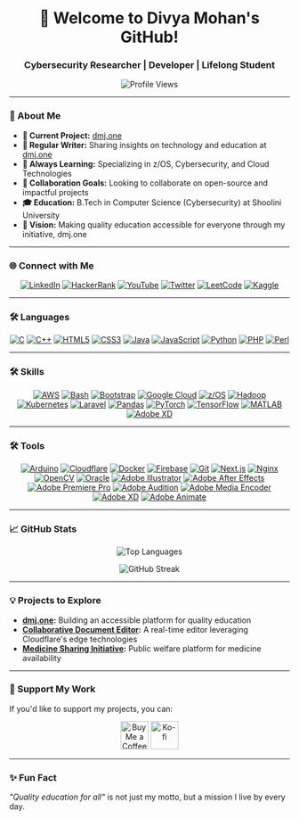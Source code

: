 <h1 align="center">👋 Welcome to Divya Mohan's GitHub!</h1>
<h3 align="center">Cybersecurity Researcher | Developer | Lifelong Student</h3>
<p align="center">
  <img src="https://komarev.com/ghpvc/?username=divyamohan1993&label=Profile%20Views&color=0e75b6&style=flat" alt="Profile Views" />
</p>

---

### 🌟 About Me
- **🔭 Current Project:** [dmj.one](https://github.com/dmjone/)  
- **📝 Regular Writer:** Sharing insights on technology and education at [dmj.one](https://dmj.one)  
- **🌱 Always Learning:** Specializing in z/OS, Cybersecurity, and Cloud Technologies  
- **👯 Collaboration Goals:** Looking to collaborate on open-source and impactful projects  
- **🎓 Education:** B.Tech in Computer Science (Cybersecurity) at Shoolini University  
- **🚀 Vision:** Making quality education accessible for everyone through my initiative, dmj.one  

---

### 🌐 Connect with Me
<p align="center">
  <a href="https://linkedin.com/in/divyamohan1993" target="_blank"><img src="https://img.shields.io/badge/LinkedIn-blue?style=for-the-badge&logo=linkedin" alt="LinkedIn" /></a>
  <a href="https://www.hackerrank.com/divyamohan1993" target="_blank"><img src="https://img.shields.io/badge/HackerRank-000000?style=for-the-badge&logo=hackerrank" alt="HackerRank" /></a>
  <a href="https://www.youtube.com/c/divyamohan1993" target="_blank"><img src="https://img.shields.io/badge/YouTube-FF0000?style=for-the-badge&logo=youtube&logoColor=white" alt="YouTube" /></a>  
  <a href="https://twitter.com/divyamohan1993" target="_blank"><img src="https://img.shields.io/badge/Twitter-1DA1F2?style=for-the-badge&logo=x" alt="Twitter" /></a>
  <a href="https://leetcode.com/divyamohan1993" target="_blank"><img src="https://img.shields.io/badge/LeetCode-FFA116?style=for-the-badge&logo=leet" alt="LeetCode" /></a>
  <a href="https://kaggle.com/divyamohan1993" target="_blank"><img src="https://img.shields.io/badge/Kaggle-20BEFF?style=for-the-badge&logo=kaggle" alt="Kaggle" /></a>
</p>

---

### 🛠️ Languages
<p align="center">
  <a href="https://www.cprogramming.com/" target="_blank"><img src="https://img.shields.io/badge/C-00599C?style=for-the-badge&logo=c&logoColor=white" alt="C" /></a>
  <a href="https://www.w3schools.com/cpp/" target="_blank"><img src="https://img.shields.io/badge/C++-00599C?style=for-the-badge&logo=cplusplus&logoColor=white" alt="C++" /></a>
  <a href="https://www.w3.org/html/" target="_blank"><img src="https://img.shields.io/badge/HTML5-E34F26?style=for-the-badge&logo=html5&logoColor=white" alt="HTML5" /></a>
  <a href="https://www.w3schools.com/css/" target="_blank"><img src="https://img.shields.io/badge/CSS3-1572B6?style=for-the-badge&logo=css3&logoColor=white" alt="CSS3" /></a>
  <a href="https://www.java.com" target="_blank"><img src="https://img.shields.io/badge/Java-007396?style=for-the-badge&logo=java&logoColor=white" alt="Java" /></a>
  <a href="https://developer.mozilla.org/en-US/docs/Web/JavaScript" target="_blank"><img src="https://img.shields.io/badge/JavaScript-F7DF1E?style=for-the-badge&logo=javascript&logoColor=black" alt="JavaScript" /></a>
  <a href="https://www.python.org" target="_blank"><img src="https://img.shields.io/badge/Python-3776AB?style=for-the-badge&logo=python&logoColor=white" alt="Python" /></a>
  <a href="https://www.php.net" target="_blank"><img src="https://img.shields.io/badge/PHP-777BB4?style=for-the-badge&logo=php&logoColor=white" alt="PHP" /></a>
  <a href="https://www.perl.org/" target="_blank"><img src="https://img.shields.io/badge/Perl-39457E?style=for-the-badge&logo=perl&logoColor=white" alt="Perl" /></a>
</p>

---

### 🛠️ Skills
<p align="center">
  <a href="https://aws.amazon.com" target="_blank"><img src="https://img.shields.io/badge/AWS-232F3E?style=for-the-badge&logo=amazon&logoColor=white" alt="AWS" /></a>
  <a href="https://www.gnu.org/software/bash/" target="_blank"><img src="https://img.shields.io/badge/Bash-4EAA25?style=for-the-badge&logo=gnubash&logoColor=white" alt="Bash" /></a>
  <a href="https://getbootstrap.com" target="_blank"><img src="https://img.shields.io/badge/Bootstrap-7952B3?style=for-the-badge&logo=bootstrap&logoColor=white" alt="Bootstrap" /></a>
  <a href="https://cloud.google.com" target="_blank"><img src="https://img.shields.io/badge/Google%20Cloud-4285F4?style=for-the-badge&logo=google-cloud&logoColor=white" alt="Google Cloud" /></a>
  <a href="https://www.ibm.com/products/zos" target="_blank"><img src="https://img.shields.io/badge/-z%2FOS-000000?style=for-the-badge&logo=ibm&logoColor=white" alt="z/OS" /></a>
  <a href="https://hadoop.apache.org/" target="_blank"><img src="https://img.shields.io/badge/Hadoop-66CCFF?style=for-the-badge&logo=apachehadoop&logoColor=white" alt="Hadoop" /></a>  
  <a href="https://kubernetes.io" target="_blank"><img src="https://img.shields.io/badge/Kubernetes-326CE5?style=for-the-badge&logo=kubernetes&logoColor=white" alt="Kubernetes" /></a>
  <a href="https://laravel.com/" target="_blank"><img src="https://img.shields.io/badge/Laravel-FF2D20?style=for-the-badge&logo=laravel&logoColor=white" alt="Laravel" /></a>
  <a href="https://pandas.pydata.org/" target="_blank"><img src="https://img.shields.io/badge/Pandas-150458?style=for-the-badge&logo=pandas&logoColor=white" alt="Pandas" /></a>
  <a href="https://pytorch.org/" target="_blank"><img src="https://img.shields.io/badge/PyTorch-EE4C2C?style=for-the-badge&logo=pytorch&logoColor=white" alt="PyTorch" /></a>
  <a href="https://www.tensorflow.org" target="_blank"><img src="https://img.shields.io/badge/TensorFlow-FF6F00?style=for-the-badge&logo=tensorflow&logoColor=white" alt="TensorFlow" /></a>
  <a href="https://www.mathworks.com/" target="_blank"><img src="https://img.shields.io/badge/MATLAB-0076A8?style=for-the-badge&logo=mathworks&logoColor=white" alt="MATLAB" /></a>
  <a href="https://www.adobe.com/products/xd.html" target="_blank"><img src="https://img.shields.io/badge/Adobe%20XD-FF61F6?style=for-the-badge&logo=adobexd&logoColor=white" alt="Adobe XD" /></a>  
</p>

---

### 🛠️ Tools
<p align="center">
  <a href="https://www.arduino.cc/" target="_blank"><img src="https://img.shields.io/badge/Arduino-00979D?style=for-the-badge&logo=arduino&logoColor=white" alt="Arduino" /></a>
  <a href="https://cloudflare.com/" target="_blank"><img src="https://img.shields.io/badge/Cloudflare-F38020?style=for-the-badge&logo=cloudflare&logoColor=white" alt="Cloudflare" /></a>
  <a href="https://www.docker.com/" target="_blank"><img src="https://img.shields.io/badge/Docker-2496ED?style=for-the-badge&logo=docker&logoColor=white" alt="Docker" /></a>
  <a href="https://firebase.google.com/" target="_blank"><img src="https://img.shields.io/badge/Firebase-FFCA28?style=for-the-badge&logo=firebase&logoColor=white" alt="Firebase" /></a>
  <a href="https://git-scm.com/" target="_blank"><img src="https://img.shields.io/badge/Git-F05032?style=for-the-badge&logo=git&logoColor=white" alt="Git" /></a>
  <a href="https://nextjs.org/" target="_blank"><img src="https://img.shields.io/badge/Next.js-000000?style=for-the-badge&logo=next.js&logoColor=white" alt="Next.js" /></a>
  <a href="https://www.nginx.com" target="_blank"><img src="https://img.shields.io/badge/Nginx-269539?style=for-the-badge&logo=nginx&logoColor=white" alt="Nginx" /></a>
  <a href="https://opencv.org/" target="_blank"><img src="https://img.shields.io/badge/OpenCV-5C3EE8?style=for-the-badge&logo=opencv&logoColor=white" alt="OpenCV" /></a>
  <a href="https://www.oracle.com/" target="_blank"><img src="https://img.shields.io/badge/Oracle-F80000?style=for-the-badge&logo=oracle&logoColor=white" alt="Oracle" /></a>
  <a href="https://www.adobe.com/in/products/illustrator.html" target="_blank"><img src="https://img.shields.io/badge/Adobe%20Illustrator-FF9A00?style=for-the-badge&logo=adobeillustrator&logoColor=white" alt="Adobe Illustrator" /></a>
  <a href="https://www.adobe.com/in/products/after-effects.html" target="_blank"><img src="https://img.shields.io/badge/Adobe%20After%20Effects-9999FF?style=for-the-badge&logo=adobeaftereffects&logoColor=white" alt="Adobe After Effects" /></a>
  <a href="https://www.adobe.com/in/products/premiere.html" target="_blank"><img src="https://img.shields.io/badge/Adobe%20Premiere%20Pro-9999FF?style=for-the-badge&logo=adobepremierepro&logoColor=white" alt="Adobe Premiere Pro" /></a>
  <a href="https://www.adobe.com/in/products/audition.html" target="_blank"><img src="https://img.shields.io/badge/Adobe%20Audition-00D4F7?style=for-the-badge&logo=adobeaudition&logoColor=white" alt="Adobe Audition" /></a>
  <a href="https://www.adobe.com/in/products/media-encoder.html" target="_blank"><img src="https://img.shields.io/badge/Adobe%20Media%20Encoder-9999FF?style=for-the-badge&logo=adobemediaencoder&logoColor=white" alt="Adobe Media Encoder" /></a>
  <a href="https://www.adobe.com/products/xd.html" target="_blank"><img src="https://img.shields.io/badge/Adobe%20XD-FF61F6?style=for-the-badge&logo=adobexd&logoColor=white" alt="Adobe XD" /></a>
  <a href="https://www.adobe.com/in/products/animate.html" target="_blank"><img src="https://img.shields.io/badge/Adobe%20Animate-FF9A00?style=for-the-badge&logo=adobeanimate&logoColor=white" alt="Adobe Animate" /></a>
</p>



---

### 📈 GitHub Stats
<p align="center">
  <img src="https://github-readme-stats.vercel.app/api/top-langs?username=divyamohan1993&show_icons=true&locale=en&layout=compact" alt="Top Languages" />
</p>
<p align="center">
  <img src="https://github-readme-streak-stats.herokuapp.com/?user=divyamohan1993" alt="GitHub Streak" />
</p>

---

### 💡 Projects to Explore
- **[dmj.one](https://github.com/dmjone/):** Building an accessible platform for quality education  
- **[Collaborative Document Editor](https://dmj.one/docs/random_id):** A real-time editor leveraging Cloudflare's edge technologies  
- **[Medicine Sharing Initiative](https://medicine.dmj.one):** Public welfare platform for medicine availability  

---

### 🤝 Support My Work
If you'd like to support my projects, you can:
<p align="center">
  <a href="https://www.buymeacoffee.com/divyamohan1993"><img src="https://cdn.buymeacoffee.com/buttons/v2/default-yellow.png" height="50" alt="Buy Me a Coffee" /></a>
  <a href="https://ko-fi.com/divyamohan1993"><img src="https://cdn.ko-fi.com/cdn/kofi3.png?v=3" height="50" alt="Ko-fi" /></a>
</p>

---

### ✨ Fun Fact
_"Quality education for all"_ is not just my motto, but a mission I live by every day.
